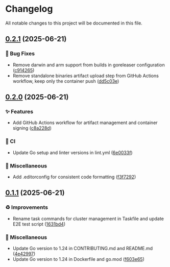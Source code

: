 # Changelog

All notable changes to this project will be documented in this file.

## [0.2.1](https://github.com/inference-gateway/operator/compare/v0.2.0...v0.2.1) (2025-06-21)

### 🐛 Bug Fixes

* Remove darwin and arm support from builds in goreleaser configuration ([c914265](https://github.com/inference-gateway/operator/commit/c91426521959850320615f58a1cf545387ade584))
* Remove standalone binaries artifact upload step from GitHub Actions workflow, keep only the container push ([dd5c03e](https://github.com/inference-gateway/operator/commit/dd5c03ebffc4f2d4540fc39d99b8cbbc7310343c))

## [0.2.0](https://github.com/inference-gateway/operator/compare/v0.1.1...v0.2.0) (2025-06-21)

### ✨ Features

* Add GitHub Actions workflow for artifact management and container signing ([c8a228d](https://github.com/inference-gateway/operator/commit/c8a228dc2a558bf9d1bba876ad473a0c5dac008a))

### 👷 CI

* Update Go setup and linter versions in lint.yml ([6e0033f](https://github.com/inference-gateway/operator/commit/6e0033feba073a25ed3357532b0ec8c713abe103))

### 🔧 Miscellaneous

* Add .editorconfig for consistent code formatting ([f3f7292](https://github.com/inference-gateway/operator/commit/f3f7292e8150fe293d2c32eccc50902254e455a0))

## [0.1.1](https://github.com/inference-gateway/operator/compare/v0.1.0...v0.1.1) (2025-06-21)

### ♻️ Improvements

* Rename task commands for cluster management in Taskfile and update E2E test script ([1631bd4](https://github.com/inference-gateway/operator/commit/1631bd42b77cc4d798e7925b8ade2d10b06ee7c6))

### 🔧 Miscellaneous

* Update Go version to 1.24 in CONTRIBUTING.md and README.md ([4e42997](https://github.com/inference-gateway/operator/commit/4e42997f1230ad573bba8387f6772f80b58ddf1a))
* Update Go version to 1.24 in Dockerfile and go.mod ([f603e65](https://github.com/inference-gateway/operator/commit/f603e65ebf86364dfe4d66b88ee4730ad142a695))
